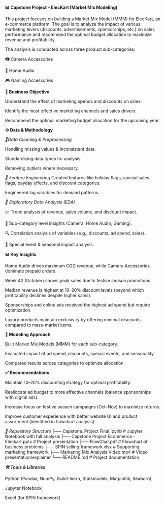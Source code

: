 **📊 Capstone Project – ElecKart (Market Mix Modeling)**

This project focuses on building a Market Mix Model (MMM) for ElecKart, an e-commerce platform. The goal is to analyze the impact of various marketing levers (discounts, advertisements, sponsorships, etc.) on sales performance and recommend the optimal budget allocation to maximize revenue and profitability.

The analysis is conducted across three product sub-categories:

📷 Camera Accessories

🎵 Home Audio

🎮 Gaming Accessories

**🎯 Business Objective**

Understand the effect of marketing spends and discounts on sales.

Identify the most effective marketing channels and sales drivers.

Recommend the optimal marketing budget allocation for the upcoming year.

**⚙️ Data & Methodology**

_🔹Data Cleaning & Preprocessing_

Handling missing values & inconsistent data.

Standardizing data types for analysis.

Removing outliers where necessary.

_🔹 Feature Engineering_
Created features like holiday flags, special sales flags, payday effects, and discount categories.

Engineered lag variables for demand patterns.

_🔹 Exploratory Data Analysis (EDA)_

📈 Trend analysis of revenue, sales volume, and discount impact.

🛒 Sub-category level insights (Camera, Home Audio, Gaming).

🔍 Correlation analysis of variables (e.g., discounts, ad spend, sales).

🎉 Special event & seasonal impact analysis.

**📊 Key Insights**

Home Audio drives maximum COD revenue, while Camera Accessories dominate prepaid orders.

Week 42 (October) shows peak sales due to festive season promotions.

Median revenue is highest at 10–20% discount levels (beyond which profitability declines despite higher sales).

Sponsorships and online ads received the highest ad spend but require optimization.

Luxury products maintain exclusivity by offering minimal discounts compared to mass-market items.

**🤖 Modeling Approach**

Built Market Mix Models (MMM) for each sub-category.

Evaluated impact of ad spend, discounts, special events, and seasonality.

Compared results across categories to optimize allocation.

**✅ Recommendations**

Maintain 10–20% discounting strategy for optimal profitability.

Reallocate ad budget to more effective channels (balance sponsorships with digital ads).

Increase focus on festive season campaigns (Oct–Nov) to maximize returns.

Improve customer experience with better website UI and product assortment (identified in flowchart analysis).

_📂 Repository Structure_
├── Capstone_Project Final.ipynb     # Jupyter Notebook with full analysis
├── Capstone Project Ecommerce - Eleckart.pptx  # Project presentation
├── FlowChat.pdf                     # Flowchart of business problems
├── SPIN selling framework.xlsx      # Supporting marketing framework
├── Marketing Mix Analysis Video.mp4 # Video presentation/explainer
└── README.md                        # Project documentation

**_🛠️ Tools & Libraries_**

Python (Pandas, NumPy, Scikit-learn, Statsmodels, Matplotlib, Seaborn)

Jupyter Notebook

Excel (for SPIN framework)

